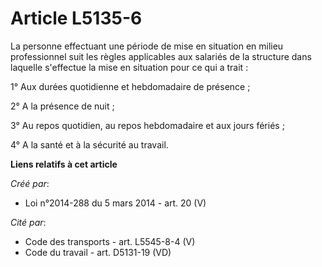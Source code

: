 # Article L5135-6

La personne effectuant une période de mise en situation en milieu professionnel suit les règles applicables aux salariés de
la structure dans laquelle s'effectue la mise en situation pour ce qui a trait :

1° Aux durées quotidienne et hebdomadaire de présence ;

2° A la présence de nuit ;

3° Au repos quotidien, au repos hebdomadaire et aux jours fériés ;

4° A la santé et à la sécurité au travail.

**Liens relatifs à cet article**

_Créé par_:

  - Loi n°2014-288 du 5 mars 2014 - art. 20 (V)

_Cité par_:

  - Code des transports - art. L5545-8-4 (V)
  - Code du travail - art. D5131-19 (VD)
